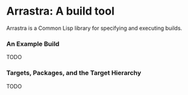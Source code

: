 # Arrastra: A build tool

Arrastra is a Common Lisp library for specifying and executing builds.

### An Example Build

TODO


### Targets, Packages, and the Target Hierarchy

TODO
